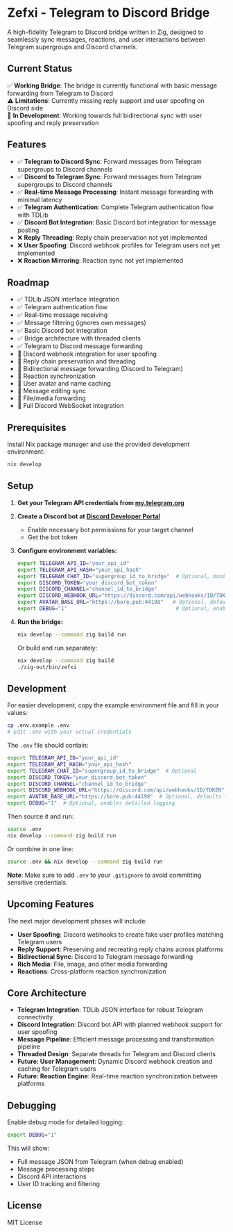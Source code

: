 # Zefxi - Telegram to Discord Bridge

A high-fidelity Telegram to Discord bridge written in Zig, designed to seamlessly sync messages, reactions, and user interactions between Telegram supergroups and Discord channels.

## Current Status

✅ **Working Bridge**: The bridge is currently functional with basic message forwarding from Telegram to Discord  
⚠️ **Limitations**: Currently missing reply support and user spoofing on Discord side  
🔧 **In Development**: Working towards full bidirectional sync with user spoofing and reply preservation  

## Features

- ✅ **Telegram to Discord Sync**: Forward messages from Telegram supergroups to Discord channels
- ✅ **Discord to Telegram Sync**: Forward messages from Telegram supergroups to Discord channels
- ✅ **Real-time Message Processing**: Instant message forwarding with minimal latency
- ✅ **Telegram Authentication**: Complete Telegram authentication flow with TDLib
- ✅ **Discord Bot Integration**: Basic Discord bot integration for message posting
- ❌ **Reply Threading**: Reply chain preservation not yet implemented
- ❌ **User Spoofing**: Discord webhook profiles for Telegram users not yet implemented
- ❌ **Reaction Mirroring**: Reaction sync not yet implemented

## Roadmap

- ✅ TDLib JSON interface integration
- ✅ Telegram authentication flow
- ✅ Real-time message receiving
- ✅ Message filtering (ignores own messages)
- ✅ Basic Discord bot integration
- ✅ Bridge architecture with threaded clients
- ✅ Telegram to Discord message forwarding
- 🚧 Discord webhook integration for user spoofing
- 🚧 Reply chain preservation and threading
- 🚧 Bidirectional message forwarding (Discord to Telegram)
- 🚧 Reaction synchronization
- 🚧 User avatar and name caching
- 🚧 Message editing sync
- 🚧 File/media forwarding
- 🚧 Full Discord WebSocket integration

## Prerequisites

Install Nix package manager and use the provided development environment:

```bash
nix develop
```

## Setup

1. **Get your Telegram API credentials from [my.telegram.org](https://my.telegram.org/apps)**

2. **Create a Discord bot at [Discord Developer Portal](https://discord.com/developers/applications)**
   - Enable necessary bot permissions for your target channel
   - Get the bot token

3. **Configure environment variables:**
   ```bash
   export TELEGRAM_API_ID="your_api_id"
   export TELEGRAM_API_HASH="your_api_hash"
   export TELEGRAM_CHAT_ID="supergroup_id_to_bridge"  # Optional, monitors all chats if not set
   export DISCORD_TOKEN="your_discord_bot_token"
   export DISCORD_CHANNEL="channel_id_to_bridge"
   export DISCORD_WEBHOOK_URL="https://discord.com/api/webhooks/ID/TOKEN"  # Required for user spoofing
   export AVATAR_BASE_URL="https://bore.pub:44198"   # Optional, defaults to http://127.0.0.1:8080
   export DEBUG="1"                                   # Optional, enables debug logging
   ```

4. **Run the bridge:**
   ```bash
   nix develop --command zig build run
   ```
   
   Or build and run separately:
   ```bash
   nix develop --command zig build
   ./zig-out/bin/zefxi
   ```

## Development

For easier development, copy the example environment file and fill in your values:

```bash
cp .env.example .env
# Edit .env with your actual credentials
```

The `.env` file should contain:
```bash
export TELEGRAM_API_ID="your_api_id"
export TELEGRAM_API_HASH="your_api_hash"
export TELEGRAM_CHAT_ID="supergroup_id_to_bridge"  # Optional
export DISCORD_TOKEN="your_discord_bot_token"
export DISCORD_CHANNEL="channel_id_to_bridge"
export DISCORD_WEBHOOK_URL="https://discord.com/api/webhooks/ID/TOKEN"  # Required for user spoofing
export AVATAR_BASE_URL="https://bore.pub:44198"  # Optional, defaults to http://127.0.0.1:8080
export DEBUG="1"  # Optional, enables detailed logging
```

Then source it and run:
```bash
source .env
nix develop --command zig build run
```

Or combine in one line:
```bash
source .env && nix develop --command zig build run
```

**Note**: Make sure to add `.env` to your `.gitignore` to avoid committing sensitive credentials.

## Upcoming Features

The next major development phases will include:

- **User Spoofing**: Discord webhooks to create fake user profiles matching Telegram users
- **Reply Support**: Preserving and recreating reply chains across platforms  
- **Bidirectional Sync**: Discord to Telegram message forwarding
- **Rich Media**: File, image, and other media forwarding
- **Reactions**: Cross-platform reaction synchronization

## Core Architecture

- **Telegram Integration**: TDLib JSON interface for robust Telegram connectivity
- **Discord Integration**: Discord bot API with planned webhook support for user spoofing
- **Message Pipeline**: Efficient message processing and transformation pipeline
- **Threaded Design**: Separate threads for Telegram and Discord clients
- **Future: User Management**: Dynamic Discord webhook creation and caching for Telegram users
- **Future: Reaction Engine**: Real-time reaction synchronization between platforms

## Debugging

Enable debug mode for detailed logging:
```bash
export DEBUG="1"
```

This will show:
- Full message JSON from Telegram (when debug enabled)
- Message processing steps
- Discord API interactions
- User ID tracking and filtering

## License

MIT License

